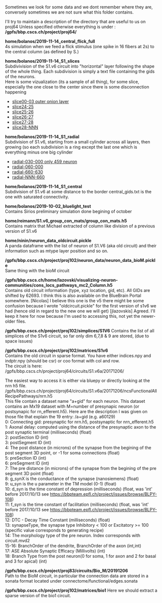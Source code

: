 Sometimes we look for some data and we dont remember where they are, conversely sometimes we are not sure what this folder contains.

I'll try to maintain a description of the directory that are useful to us on proj64
Unless specified otherwise everything is under :
**/gpfs/bbp.cscs.ch/project/proj64/**

**home/bolanos/2019-11-14_central_flick_full**  
4s simulation when we feed a flick stimulus (one spike in 16 fibers at 2s) to the central column (as defined by S.)

**home/bolanos/2019-11-14_S1_slices**  
Subdivivision of the S1.v6 circuit into "horizontal" layer following the shape of the whole thing.
Each subdivision is simply a text file containing the gids of the neurons.  
Here is some vizualization (its a sample of all thing), for some slice, especially the one close to the center since there is some disconnection happening
+ [slice00-03 outer onion layer](fig/Slice03.png)
+ [slice24-25](fig/Slice24-25.png)
+ [slice25-26](fig/Slice25-26.png)
+ [slice26-27](fig/Slice26-27.png)
+ [slice27-28](fig/Slice27-28.png)
+ [slice28-NNN](fig/Slice28-NNN.png)


**home/bolanos/2019-11-14_S1_radial**  
Subdivision of S1.v6, starting from a small cylinder across all layers, then growing (so each subdivision is a ring except the last one which is everything minus one big cylinder
+ [radial-030-000 only 459 neuron](fig/radial-030-000.png)
+ [radial-060-000](fig/radial-060-030.png)
+ [radial-660-630](fig/radial-660-630.png)
+ [radial-NNN-660](fig/radial-NNN-660.png)

**home/bolanos/2019-11-14_S1_central**  
Subdivision of S1.v6 at some distance to the border
central_gids.txt is the one with saturated connectivity.


**home/bolanos/2019-10-02_bluelight_test**  
Contains Sirios preliminary simulation done begining of october

**home/reimann/S1.v6_group_con_mats/group_con_mats.h5**  
Contains matrix that Michael extracted of column like division of a previous version of S1.v6

**home/ninin/neuron_data_oldcircuit.pickle**<br>
A panda dataframe with the list of neuron of S1.V6 (aka old circuit) and their information such as mtype layer position and so on. 

**/gpfs/bbp.cscs.ch/project/proj102/neuron_data/neuron_data_bioM.pickle**  
Same thing with the bioM circuit  

**/gpfs/bbp.cscs.ch/home/lazovski/visualizing-neuron-communities/cons_locs_pathways_mc2_Column.h5**<br>
Contains old circuit information (type, xyz location, gid, etc). All GIDs are shifted by 62693. I think this is also available on the BlueBrain Portal somewhere. [Nicolas] I believe this one is the v5 there might be some confusion because I wrote "oldcircuit.pickle" for the first version of s1v6 we had (hence old in regard to the new one we will get) [jlazovskis] Agreed. I'll keep it here for now because I'm used to accessing this, not yet the newer-older files.

**/gpfs/bbp.cscs.ch/project/proj102/simplices/S1V6**
Contains the list of all simplices of the S1v6 circuit, so far only dim 6,7,8 & 9 are stored, (due to space issues)

**/gpfs/bbp.cscs.ch/project/proj102/matrices/S1v6**  
Contains the old circuit in sparse format. You have either indices.npy and indptr.npy (should be csr) or coo format with col and row.  
The circuit is  here:  
/gpfs/bbp.cscs.ch/project/proj64/circuits/S1.v6a/20171206/  

The easiest way to access it is either via bluepy or directly looking at the nrn h5 file.  
/gpfs/bbp.cscs.ch/project/proj64/circuits/S1.v6a/20171206/ncsFunctionalAllRecipePathways/nrn.h5  
This file contain a dataset name "a+gid" for each neuron. This dataset contains an Mx19 dataset with M=number of presynapic neuron (or postsynapic for rn_efferent.h5). Here are the description I was given on those file that explain the 19 entry:
/a+gid (e.g. a60129)  
0: Connecting gid: presynaptic for nrn.h5, postsynaptic for nrn_efferent.h5  
1: Axonal delay: computed using the distance of the presynaptic axon to the post synaptic terminal (milliseconds) (float)  
2: postSection ID (int)  
3: postSegment ID (int)  
4: The post distance (in microns) of the synapse from the begining of the post segment 3D point, or \-1 for soma connections  (float)  
5: preSection ID (int)  
6: preSegment ID (int)  
7: The pre distance (in microns) of the synapse from the begining of the pre segment  3D point (float)  
8: g_synX is the conductance of the synapse (nanosiemens) (float)  
9: u_syn is the u parameter in the TM model (0-1) (float)  
10: d_syn is the time constant of depression (milliseconds) (float, was 'int' before 2017/10/13 see https://bbpteam.epfl.ch/project/issues/browse/BLPY-108)  
11: f_syn is the time constant of facilitation (milliseconds) (float, was 'int' before 2017/10/13 see https://bbpteam.epfl.ch/project/issues/browse/BLPY-108)  
12: DTC - Decay Time Constant (milliseconds) (float)  
13: synapseType, the synapse type Inhibitory < 100 or Excitatory >= 100 (specific value corresponds to generating recipe)  
14: The morphology type of the pre neuron.  Index corresponds with circuit.mvd2  
15-16: BranchOrder of the dendrite, BranchOrder of the axon (int,int)  
17: ASE Absolute Synaptic Efficacy (Millivolts) (int)  
18: Branch Type from the post neuron(0 for soma, 1 for axon and 2 for basal and 3 for apical) (int)  


**/gpfs/bbp.cscs.ch/project/proj83/circuits/Bio_M/20191206**  
Path to the BioM circuit, in particular the connection data are stored in a sonata format located under connectome/functional/edges.sonata

**/gpfs/bbp.cscs.ch/project/proj102/matrices/bio1**
Here we should extract a sparse version of the bio1 circuit.
